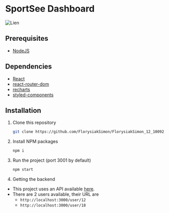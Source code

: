 # SportSee Dashboard

![Lien](https://i.gyazo.com/28c85d0ed2987ecebf16275853298749.png)

## Prerequisites

- [NodeJS](https://nodejs.org/en/)

## Dependencies

- [React](https://reactjs.org/)
- [react-router-dom](https://reactrouter.com/web/guides/quick-start)
- [recharts](https://recharts.org/en-US/)
- [styled-components](https://styled-components.com/)

## Installation

1. Clone this repository
   ```sh
   git clone https://github.com/FlorysiakSimon/FlorysiakSimon_12_10092021.git
   ```
2. Install NPM packages
   ```sh
   npm i
   ```
3. Run the project (port 3001 by default)
   ```sh
   npm start
   ```
4. Getting the backend

- This project uses an API available [here](https://github.com/OpenClassrooms-Student-Center/P9-front-end-dashboard).
- There are 2 users available, their URL are
  - `http://localhost:3000/user/12`
  - `http://localhost:3000/user/18`
